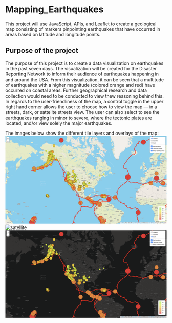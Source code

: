 # Mapping_Earthquakes
This project will use JavaScript, APIs, and Leaflet to create a geological map consisting of markers pinpointing earthquakes that have occurred in areas based on latitude and longitude points.

## Purpose of the project
The purpose of this project is to create a data visualization on earthquakes in the past seven days. The visualization will be created for the Disaster Reporting Network to inform their audience of earthquakes happening in and around the USA. From this visualization, it can be seen that a multitude of earthquakes with a higher magnitude (colored orange and red) have occurred on coastal areas. Further geographical research and data collection would need to be conducted to view thew reasoning behind this. In regards to the user-friendliness of the map, a control toggle in the upper right hand corner allows the user to choose how to view the map — in a streets, dark, or sattelite streets view. The user can also select to see the earthquakes ranging in minor to severe, where the tectonic plates are located, and/or view solely the major earthquakes. 


The images below show the different tile layers and overlays of the map:
![streets](https://github.com/shireenkahlon/Mapping_Earthquakes/blob/main/screenshots/streets_screenshot.png)
![satellite](https://github.com/shireenkahlon/Mapping_Earthquakes/blob/main/screenshots/satellite_screenshot.png)
![dark](https://github.com/shireenkahlon/Mapping_Earthquakes/blob/main/screenshots/dark_screenshot.png)
